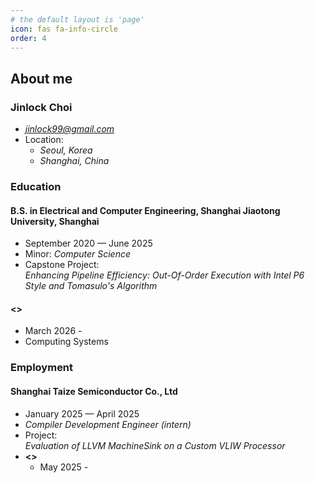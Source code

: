 ```yaml
---
# the default layout is 'page'
icon: fas fa-info-circle
order: 4
---
```


## About me
### Jinlock Choi
- *jinlock99@gmail.com*
- Location:
    - *Seoul, Korea*
    - *Shanghai, China*

### Education
#### **B.S. in Electrical and Computer Engineering, Shanghai Jiaotong University, Shanghai**
- September 2020 — June 2025
- Minor: *Computer Science*
- Capstone Project:  
    *Enhancing Pipeline Efficiency: Out-Of-Order Execution with Intel P6  Style and Tomasulo's Algorithm*

#### **<>**
- March 2026 - 
- Computing Systems

### Employment
#### **Shanghai Taize Semiconductor Co., Ltd**
- January 2025 — April 2025
- *Compiler Development Engineer (intern)*
- Project:  
    *Evaluation of LLVM MachineSink on a Custom VLIW Processor*
- **<>**
    - May 2025 -

